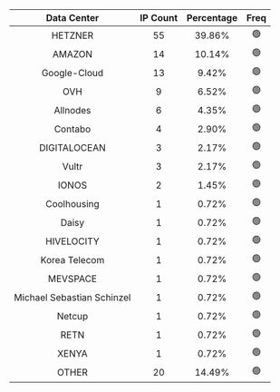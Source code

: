 | Data Center | IP Count | Percentage | Freq |
|:------------:|:--------:|:-----------:|:-----:|
| HETZNER | 55 | 39.86% | 🟢 |
| AMAZON | 14 | 10.14% | 🟢 |
| Google-Cloud | 13 | 9.42% | 🟢 |
| OVH | 9 | 6.52% | 🟢 |
| Allnodes | 6 | 4.35% | 🟢 |
| Contabo | 4 | 2.90% | 🟢 |
| DIGITALOCEAN | 3 | 2.17% | 🟢 |
| Vultr | 3 | 2.17% | 🟢 |
| IONOS | 2 | 1.45% | 🟢 |
| Coolhousing | 1 | 0.72% | 🟢 |
| Daisy | 1 | 0.72% | 🟢 |
| HIVELOCITY | 1 | 0.72% | 🟢 |
| Korea Telecom | 1 | 0.72% | 🟢 |
| MEVSPACE | 1 | 0.72% | 🟢 |
| Michael Sebastian Schinzel | 1 | 0.72% | 🟢 |
| Netcup | 1 | 0.72% | 🟢 |
| RETN | 1 | 0.72% | 🟢 |
| XENYA | 1 | 0.72% | 🟢 |
| OTHER | 20 | 14.49% | 🟢 |